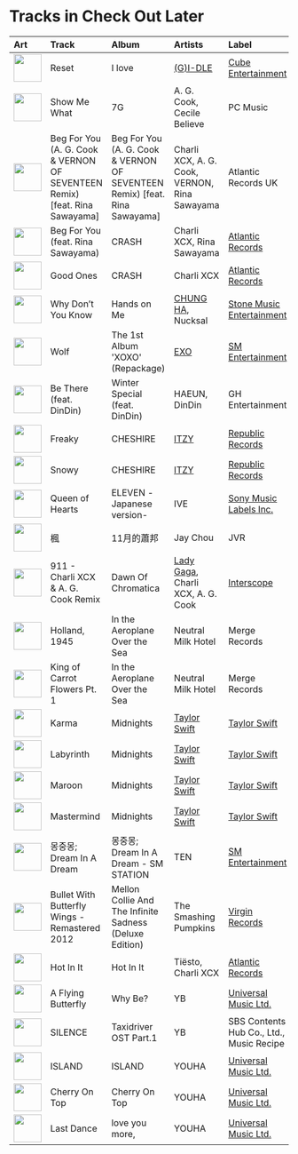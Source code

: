 # Tracks in Check Out Later

| Art                                                                                              | Track                                                                      | Album                                                                      | Artists                                                      | Label                                                               | 💚   | 🔗                                                          |
|:-------------------------------------------------------------------------------------------------|:---------------------------------------------------------------------------|:---------------------------------------------------------------------------|:-------------------------------------------------------------|:--------------------------------------------------------------------|:----|:-----------------------------------------------------------|
| <img src="https://i.scdn.co/image/ab67616d0000b273ac815bdd584468a7aa0216e1" alt="" width="50" /> | Reset                                                                      | I love                                                                     | [(G)I-DLE](../artists/_g_i_dle.md)                           | [Cube Entertainment](../labels/cube_entertainment.md)               |     | [🔗](https://open.spotify.com/track/6b5UB8AvYPTYP5AC99BYjB) |
| <img src="https://i.scdn.co/image/ab67616d0000b2735f4269ee2c76394d8f3d1309" alt="" width="50" /> | Show Me What                                                               | 7G                                                                         | A. G. Cook, Cecile Believe                                   | PC Music                                                            |     | [🔗](https://open.spotify.com/track/0qJtV82bKOgB2kvfa8IrZp) |
| <img src="https://i.scdn.co/image/ab67616d0000b273b0ed835957dbf3c63184a3bc" alt="" width="50" /> | Beg For You (A. G. Cook & VERNON OF SEVENTEEN Remix) [feat. Rina Sawayama] | Beg For You (A. G. Cook & VERNON OF SEVENTEEN Remix) [feat. Rina Sawayama] | Charli XCX, A. G. Cook, VERNON, Rina Sawayama                | Atlantic Records UK                                                 |     | [🔗](https://open.spotify.com/track/3teT4GffWtZUYQVmUwL14d) |
| <img src="https://i.scdn.co/image/ab67616d0000b273f629eb64fd8ef76a97b154f5" alt="" width="50" /> | Beg For You (feat. Rina Sawayama)                                          | CRASH                                                                      | Charli XCX, Rina Sawayama                                    | [Atlantic Records](../labels/atlantic_records.md)                   |     | [🔗](https://open.spotify.com/track/11M8c9SHQYpd8DOrmcu25k) |
| <img src="https://i.scdn.co/image/ab67616d0000b273f629eb64fd8ef76a97b154f5" alt="" width="50" /> | Good Ones                                                                  | CRASH                                                                      | Charli XCX                                                   | [Atlantic Records](../labels/atlantic_records.md)                   |     | [🔗](https://open.spotify.com/track/2grSOc6HNTXQQXNoRKt9UM) |
| <img src="https://i.scdn.co/image/ab67616d0000b273ce3eb674753352bcaa0ec45b" alt="" width="50" /> | Why Don’t You Know                                                         | Hands on Me                                                                | [CHUNG HA](../artists/chung_ha.md), Nucksal                  | [Stone Music Entertainment](../labels/stone_music_entertainment.md) |     | [🔗](https://open.spotify.com/track/3L6OalQDbdCS0Tg1kFccYn) |
| <img src="https://i.scdn.co/image/ab67616d0000b2732795c34a8931367a0916de54" alt="" width="50" /> | Wolf                                                                       | The 1st Album 'XOXO' (Repackage)                                           | [EXO](../artists/exo.md)                                     | [SM Entertainment](../labels/sm_entertainment.md)                   |     | [🔗](https://open.spotify.com/track/7n0D1iLva5zp4JcnlIMeVa) |
| <img src="https://i.scdn.co/image/ab67616d0000b27312626c137c7684fe1662a4f3" alt="" width="50" /> | Be There (feat. DinDin)                                                    | Winter Special (feat. DinDin)                                              | HAEUN, DinDin                                                | GH Entertainment                                                    |     | [🔗](https://open.spotify.com/track/5zebZyouGa6M5lz7HQOUmx) |
| <img src="https://i.scdn.co/image/ab67616d0000b273e9cd59d664f597061a513038" alt="" width="50" /> | Freaky                                                                     | CHESHIRE                                                                   | [ITZY](../artists/itzy.md)                                   | [Republic Records](../labels/republic_records.md)                   |     | [🔗](https://open.spotify.com/track/6VgVT2ZxtssMdzrbfW1R0d) |
| <img src="https://i.scdn.co/image/ab67616d0000b273e9cd59d664f597061a513038" alt="" width="50" /> | Snowy                                                                      | CHESHIRE                                                                   | [ITZY](../artists/itzy.md)                                   | [Republic Records](../labels/republic_records.md)                   | 💚   | [🔗](https://open.spotify.com/track/1i0NAz5emJMbRWSkADMsL7) |
| <img src="https://i.scdn.co/image/ab67616d0000b2732491a35e8c5f8a746f45a8b9" alt="" width="50" /> | Queen of Hearts                                                            | ELEVEN -Japanese version-                                                  | IVE                                                          | [Sony Music Labels Inc.](../labels/sony_music_labels_inc_.md)       |     | [🔗](https://open.spotify.com/track/4tG2c8LP7J0EsfQ8gKLm7q) |
| <img src="https://i.scdn.co/image/ab67616d0000b27352667a927da106f60947413a" alt="" width="50" /> | 楓                                                                          | 11月的蕭邦                                                                     | Jay Chou                                                     | JVR                                                                 |     | [🔗](https://open.spotify.com/track/2YzJaHvzsEb1LzGugXIduK) |
| <img src="https://i.scdn.co/image/ab67616d0000b273335b00966a9839d4dde60256" alt="" width="50" /> | 911 - Charli XCX & A. G. Cook Remix                                        | Dawn Of Chromatica                                                         | [Lady Gaga](../artists/lady_gaga.md), Charli XCX, A. G. Cook | [Interscope](../labels/interscope.md)                               |     | [🔗](https://open.spotify.com/track/4xx8LCv4tUv7PNk6g7VQmY) |
| <img src="https://i.scdn.co/image/ab67616d0000b273589ce9a911c6e65b1f80c558" alt="" width="50" /> | Holland, 1945                                                              | In the Aeroplane Over the Sea                                              | Neutral Milk Hotel                                           | Merge Records                                                       |     | [🔗](https://open.spotify.com/track/64DpBZj4IlDFzCwxTq7azl) |
| <img src="https://i.scdn.co/image/ab67616d0000b273589ce9a911c6e65b1f80c558" alt="" width="50" /> | King of Carrot Flowers Pt. 1                                               | In the Aeroplane Over the Sea                                              | Neutral Milk Hotel                                           | Merge Records                                                       |     | [🔗](https://open.spotify.com/track/5CU1bbfY1wUPm7fU255Dhf) |
| <img src="https://i.scdn.co/image/ab67616d0000b273bb54dde68cd23e2a268ae0f5" alt="" width="50" /> | Karma                                                                      | Midnights                                                                  | [Taylor Swift](../artists/taylor_swift.md)                   | [Taylor Swift](../labels/taylor_swift.md)                           |     | [🔗](https://open.spotify.com/track/7KokYm8cMIXCsGVmUvKtqf) |
| <img src="https://i.scdn.co/image/ab67616d0000b273bb54dde68cd23e2a268ae0f5" alt="" width="50" /> | Labyrinth                                                                  | Midnights                                                                  | [Taylor Swift](../artists/taylor_swift.md)                   | [Taylor Swift](../labels/taylor_swift.md)                           |     | [🔗](https://open.spotify.com/track/0A1JLUlkZkp2EFrosoNQi0) |
| <img src="https://i.scdn.co/image/ab67616d0000b273bb54dde68cd23e2a268ae0f5" alt="" width="50" /> | Maroon                                                                     | Midnights                                                                  | [Taylor Swift](../artists/taylor_swift.md)                   | [Taylor Swift](../labels/taylor_swift.md)                           |     | [🔗](https://open.spotify.com/track/3eX0NZfLtGzoLUxPNvRfqm) |
| <img src="https://i.scdn.co/image/ab67616d0000b273bb54dde68cd23e2a268ae0f5" alt="" width="50" /> | Mastermind                                                                 | Midnights                                                                  | [Taylor Swift](../artists/taylor_swift.md)                   | [Taylor Swift](../labels/taylor_swift.md)                           |     | [🔗](https://open.spotify.com/track/7FmYn9e7KHMXcxqGSj9LjH) |
| <img src="https://i.scdn.co/image/ab67616d0000b27329778e54aa437b78f3520b0e" alt="" width="50" /> | 몽중몽; Dream In A Dream                                                      | 몽중몽; Dream In A Dream - SM STATION                                         | TEN                                                          | [SM Entertainment](../labels/sm_entertainment.md)                   |     | [🔗](https://open.spotify.com/track/57U27ECxhUoepq18mnhXUm) |
| <img src="https://i.scdn.co/image/ab67616d0000b273431ac6e6f393acf475730ec6" alt="" width="50" /> | Bullet With Butterfly Wings - Remastered 2012                              | Mellon Collie And The Infinite Sadness (Deluxe Edition)                    | The Smashing Pumpkins                                        | [Virgin Records](../labels/virgin_records.md)                       |     | [🔗](https://open.spotify.com/track/6GtX0jaNL8IjVQfrDBx81z) |
| <img src="https://i.scdn.co/image/ab67616d0000b2731e8798f25a1997f0679b2382" alt="" width="50" /> | Hot In It                                                                  | Hot In It                                                                  | Tiësto, Charli XCX                                           | [Atlantic Records](../labels/atlantic_records.md)                   |     | [🔗](https://open.spotify.com/track/3Z7CaxQkqbIs1rewKi6v4W) |
| <img src="https://i.scdn.co/image/ab67616d0000b273be123bb6b40736bf093870bd" alt="" width="50" /> | A Flying Butterfly                                                         | Why Be?                                                                    | YB                                                           | [Universal Music Ltd.](../labels/universal_music_llc.md)            |     | [🔗](https://open.spotify.com/track/3I71PFicYG614VGl6hqcUK) |
| <img src="https://i.scdn.co/image/ab67616d0000b2732ced1760b648799e697e8e02" alt="" width="50" /> | SILENCE                                                                    | Taxidriver OST Part.1                                                      | YB                                                           | SBS Contents Hub Co., Ltd., Music Recipe                            |     | [🔗](https://open.spotify.com/track/2T9O6E83LKAWNAs4FD4TqD) |
| <img src="https://i.scdn.co/image/ab67616d0000b273bd8c4b8999cdc5af790b91b2" alt="" width="50" /> | ISLAND                                                                     | ISLAND                                                                     | YOUHA                                                        | [Universal Music Ltd.](../labels/universal_music_llc.md)            |     | [🔗](https://open.spotify.com/track/7imQKCdSF67V65uMplJMy1) |
| <img src="https://i.scdn.co/image/ab67616d0000b273a27cc2d12832101090ab0363" alt="" width="50" /> | Cherry On Top                                                              | Cherry On Top                                                              | YOUHA                                                        | [Universal Music Ltd.](../labels/universal_music_llc.md)            |     | [🔗](https://open.spotify.com/track/6S2vJU8eHt7WpZJE3SWpTa) |
| <img src="https://i.scdn.co/image/ab67616d0000b27357a6f5928952c277c4407f98" alt="" width="50" /> | Last Dance                                                                 | love you more,                                                             | YOUHA                                                        | [Universal Music Ltd.](../labels/universal_music_llc.md)            |     | [🔗](https://open.spotify.com/track/1bOS0JdXxmTWwlUxXX7gRG) |
